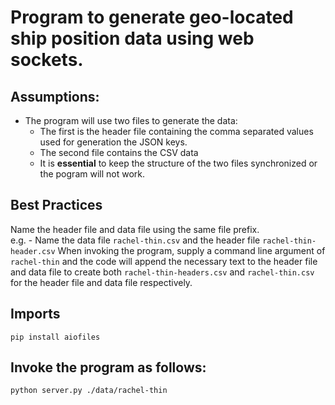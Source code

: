 # Program to generate geo-located ship position data using web sockets.

## Assumptions:
- The program will use two files to generate the data:
  -   The first is the header file containing the comma separated values used for generation the JSON keys.
  -   The second file contains the CSV data
  -   It is **essential** to keep the structure of the two files synchronized or the pogram will not work.
 
## Best Practices
Name the header file and data file using the same file prefix.  
e.g. - Name the data file ```rachel-thin.csv``` and the header file ```rachel-thin-header.csv```
When invoking the program, supply a command line argument of ```rachel-thin``` and the code will append the necessary text
to the header file and data file to create both ```rachel-thin-headers.csv``` and ```rachel-thin.csv``` for the header file
and data file respectively.

## Imports
```pip install aiofiles```

## Invoke the program as follows:
```python server.py ./data/rachel-thin```
